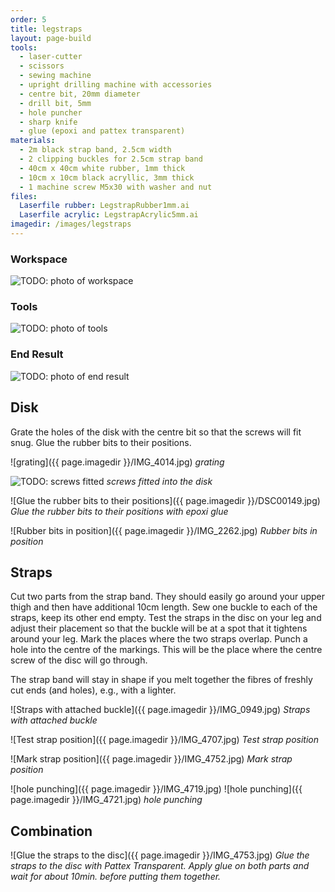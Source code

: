 ```yaml
---
order: 5
title: legstraps
layout: page-build
tools:
  - laser-cutter
  - scissors
  - sewing machine
  - upright drilling machine with accessories
  - centre bit, 20mm diameter
  - drill bit, 5mm
  - hole puncher
  - sharp knife
  - glue (epoxi and pattex transparent)
materials:
  - 2m black strap band, 2.5cm width
  - 2 clipping buckles for 2.5cm strap band
  - 40cm x 40cm white rubber, 1mm thick
  - 10cm x 10cm black acryllic, 3mm thick
  - 1 machine screw M5x30 with washer and nut
files:
  Laserfile rubber: LegstrapRubber1mm.ai
  Laserfile acrylic: LegstrapAcrylic5mm.ai
imagedir: /images/legstraps
---
```



### Workspace

![TODO: photo of workspace]()

### Tools

![TODO: photo of tools]()


### End Result

![TODO: photo of end result]()

## Disk

Grate the holes of the disk with the centre bit so that the screws will fit snug.
Glue the rubber bits to their positions.


![grating]({{ page.imagedir }}/IMG_4014.jpg)
*grating*


![TODO: screws fitted]()
*screws fitted into the disk*


![Glue the rubber bits to their positions]({{ page.imagedir }}/DSC00149.jpg)
*Glue the rubber bits to their positions with epoxi glue*

![Rubber bits in position]({{ page.imagedir }}/IMG_2262.jpg)
*Rubber bits in position*

## Straps

Cut two parts from the strap band. They should easily go around your upper thigh and then have additional 10cm length.
Sew one buckle to each of the straps, keep its other end empty.
Test the straps in the disc on your leg and adjust their placement so that the buckle will be at a spot that it tightens around your leg.
Mark the places where the two straps overlap.
Punch a hole into the centre of the markings. 
This will be the place where the centre screw of the disc will go through.

<div class="note">
The strap band will stay in shape if you melt together the fibres of freshly cut ends (and holes), e.g., with a lighter.
</div>

![Straps with attached buckle]({{ page.imagedir }}/IMG_0949.jpg)
*Straps with attached buckle*

![Test strap position]({{ page.imagedir }}/IMG_4707.jpg)
*Test strap position*

![Mark strap position]({{ page.imagedir }}/IMG_4752.jpg)
*Mark strap position*

![hole punching]({{ page.imagedir }}/IMG_4719.jpg)
![hole punching]({{ page.imagedir }}/IMG_4721.jpg)
*hole punching*




## Combination


![Glue the straps to the disc]({{ page.imagedir }}/IMG_4753.jpg)
*Glue the straps to the disc with Pattex Transparent. Apply glue on both parts and wait for about 10min. before putting them together.*